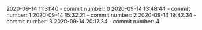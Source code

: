 2020-09-14 11:31:40 - commit number: 0
2020-09-14 13:48:44 - commit number: 1
2020-09-14 15:32:21 - commit number: 2
2020-09-14 19:42:34 - commit number: 3
2020-09-14 20:17:34 - commit number: 4
